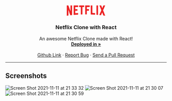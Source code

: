 
<!-- PROJECT LOGO -->
<br />
<p align="center">
  <a href="https://muhammed-rahif.github.io/Netflix-Clone/" target="_blank">
    <img src="public/images/netflix-logo.png" alt="Logo" width="120">
  </a>

  <h3 align="center">Netflix Clone with React</h3>

  <p align="center">
    An awesome Netflix Clone made with React!
    <br />
    <a href="https://muhammed-rahif.github.io/Netflix-Clone/"><strong>Deployed in »</strong></a>
    <br />
    <br />
    <a href="https://github.com/Muhammed-Rahif/Netflix-Clone/">Github Link</a>
    ·
    <a href="https://github.com/Muhammed-Rahif/Netflix-Clone/issues/">Report Bug</a>
    ·
    <a href="https://github.com/Muhammed-Rahif/Netflix-Clone/pulls/">Send a Pull Request</a>
  </p>
</p>

---

## Screenshots
![Screen Shot 2021-11-11 at 21 33 32](https://user-images.githubusercontent.com/73386156/141329817-ae00e4a0-cf06-4225-a7db-60d21f2fd236.png)
![Screen Shot 2021-11-11 at 21 30 07](https://user-images.githubusercontent.com/73386156/141330377-70b1b20e-25c5-4d8a-bd54-a44928b2b097.png)
![Screen Shot 2021-11-11 at 21 30 59](https://user-images.githubusercontent.com/73386156/141330432-f5f4f89a-8858-4b55-b433-5b7b4730c19b.png)

